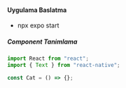 #### Uygulama Baslatma 
- npx expo start

##### Component Tanimlama

```js
import React from "react";
import { Text } from "react-native";

const Cat = () => {};
```


